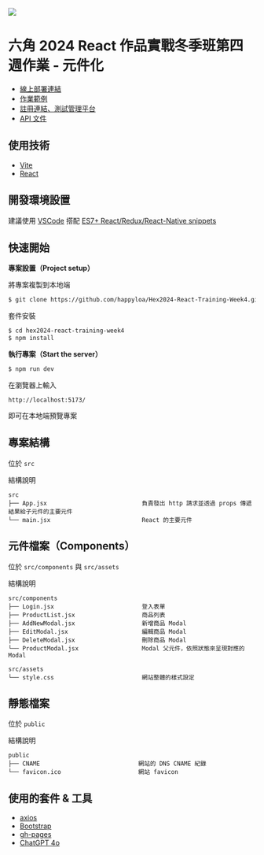 ![](https://i.imgur.com/281HBnX.png)

# 六角 2024 React 作品實戰冬季班第四週作業 - 元件化

- [線上部署連結](http://hex2024-react-training-week4.worksbyaaron.com/)
- [作業範例](https://github.com/hexschool/react-training-chapter-2024)
- [註冊連結、測試管理平台](https://ec-course-api.hexschool.io/)
- [API 文件](https://hexschool.github.io/ec-courses-api-swaggerDoc/)

## 使用技術

- [Vite](https://vitejs.dev/)
- [React](https://react.dev/)

## 開發環境設置

建議使用 [VSCode](https://code.visualstudio.com/) 搭配 [ES7+ React/Redux/React-Native snippets](https://marketplace.visualstudio.com/items?itemName=dsznajder.es7-react-js-snippets)

## 快速開始

**專案設置（Project setup）**

將專案複製到本地端

```sh
$ git clone https://github.com/happyloa/Hex2024-React-Training-Week4.git
```

套件安裝

```sh
$ cd hex2024-react-training-week4
$ npm install
```

**執行專案（Start the server）**

```sh
$ npm run dev
```

在瀏覽器上輸入

```
http://localhost:5173/
```

即可在本地端預覽專案

## 專案結構

位於 `src`

結構說明

```
src
├── App.jsx                           負責發出 http 請求並透過 props 傳遞結果給子元件的主要元件
└── main.jsx                          React 的主要元件
```

## 元件檔案（Components）

位於 `src/components` 與 `src/assets`

結構說明

```
src/components
├── Login.jsx                         登入表單
├── ProductList.jsx                   商品列表
├── AddNewModal.jsx                   新增商品 Modal
├── EditModal.jsx                     編輯商品 Modal
├── DeleteModal.jsx                   刪除商品 Modal
└── ProductModal.jsx                  Modal 父元件，依照狀態來呈現對應的 Modal
```

```
src/assets
└── style.css                         網站整體的樣式設定
```

## 靜態檔案

位於 `public`

結構說明

```
public
├── CNAME                            網站的 DNS CNAME 紀錄
└── favicon.ico                      網站 favicon
```

## 使用的套件 & 工具

- [axios](https://axios-http.com/)
- [Bootstrap](https://getbootstrap.com/)
- [gh-pages](https://www.npmjs.com/package/gh-pages)
- [ChatGPT 4o](https://openai.com/)
